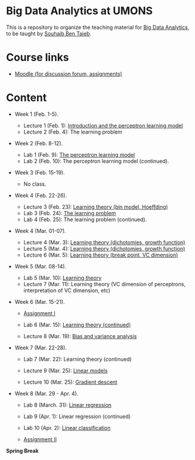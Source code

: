 # Big Data Analytics at UMONS
This is a repository to organize the teaching material for [Big Data Analytics](http://applications.umons.ac.be/web/en/pde/2020-2021/aa/S-INFO-075.htm), to be taught by [Souhaib Ben Taieb](http://www.souhaib-bentaieb.com).

# Course links

- [Moodle (for discussion forum, assignments)](https://moodle.umons.ac.be/course/view.php?id=2786s)

# Content

<!--- Lectures: 16 - Labs: 17 (30, 30) --->

- Week 1 (Feb. 1-5). 
  - Lecture 1 (Feb. 1): [Introduction and the perceptron learning model](./slides/1-bda-perceptron.pdf)
  - Lecture 2 (Feb. 4): The learning problem

- Week 2 (Feb. 8-12). 
  - Lab 1 (Feb. 9): [The perceptron learning model](./labs/1-perceptron/perceptron.pdf)
  - Lab 2 (Feb. 10): The perceptron learning model (continued).
  
- Week 3 (Feb. 15-19).
  - No class.

- Week 4 (Feb. 22-26).
  - Lecture 3 (Feb. 23): [Learning theory (bin model, Hoeffding)](./slides/2-bda-learning-1.pdf)
  - Lab 3 (Feb. 24): [The learning problem](./labs/2-learning/learning.pdf)
  - Lab 4 (Feb. 25): The learning problem (continued).

- Week 4 (Mar. 01-07).
  - Lecture 4 (Mar. 3): [Learning theory (dichotomies, growth function)](./slides/2-bda-learning-2.pdf)
  - Lecture 5 (Mar. 4): [Learning theory (dichotomies, growth function)](./slides/2-bda-learning-3.pdf)
  - Lecture 6 (Mar. 5): [Learning theory (break point, VC dimension)](./slides/2-bda-learning-4.pdf)

- Week 5 (Mar. 08-14).
  - Lab 5 (Mar. 10): [Learning theory](./labs/2-learning/learning2.pdf)
  - Lecture 7 (Mar. 11): Learning theory (VC dimension of perceptrons, interpretation of VC dimension, etc)

- Week 6 (Mar. 15-21).
  - [Assignment I](./assignments/assignment1.pdf) 

  - Lab 6 (Mar. 15): [Learning theory (continued)](./labs/2-learning/learning2.pdf)
  
  - Lecture 8 (Mar. 19): [Bias and variance analysis](./slides/2-bda-learning-5.pdf)


- Week 7 (Mar. 22-28).

    <!--- FINISH BIAS AND VARIANCE + (learning 2) problem 2.3 --->
  - Lab 7 (Mar. 22): Learning theory (continued)

    <!--- LINEAR MODELS  --->
  - Lecture 9 (Mar. 25): [Linear models](./slides/3-linear-model.pdf)


    <!--- Gradient descent --->
  - Lecture 10 (Mar. 25): [Gradient descent](./slides/3-linear-model.pdf)



- Week 8 (Mar. 29 - Apr. 4).

  <!--- Linear regression - Ex 3.3, 3.4, 3.11, 3.14, 3.15--->
  - Lab 8 (March. 31): [Linear regression](./labs/3-linear-model/linear-regression.pdf)

  <!--- Linear classfiication - 3.7, 3.9, 3.10, 3.4  + Hessian of logistic regression (see notes) --->
  - Lab 9 (Apr. 1): Linear regression (continued)

  - Lab 10 (Apr. 2): [Linear classification](./labs/3-linear-model/linear-classification.pdf)

  <!--- Convergence proofs of gradient descent --->
  <!--- https://raghumeka.github.io/CS289ML/gdnotes.pdf --->
  <!---  https://www.stat.cmu.edu/~ryantibs/convexopt-F13/scribes/lec6.pdf --->
  <!---  APPLIED EXERCISES --->


  <!--- 3.5?--->
  - [Assignment II](./assignments/assignment2.pdf) 

  <!---  
  Assignment I: perceptron, growth function, one exercise on VC dimension
  
  Assignment II: regression loss, regression properties and gradient descent
  * Problem 1.12 (mse vs mae)
  * Regression:  Problem 3.12
  * Optimization: 3.17 -> Show them that the vectorized version can be written in scalar form

  * Implement linear regression with gradient descent ? 

  * Ask them to go through the proof of Gradient descent convergence: https://raghumeka.github.io/CS289ML/gdnotes.pdf

  Assignment III: linear classification
  * Proof of convergence for stochastic gradient descent
  * Implement Newton's method and gradient descent for logistic regression: gradient and hessian

  Assignment IV:
  * on neural networks?
  --->

<!---
  * Graph Neural Networks - https://www.cs.mcgill.ca/~wlh/grl_book/
  * Multitask Learning
  * Fairness in machine learning: https://fairmlclass.github.io/
  * https://fairmlbook.org/
  * Optimization in deep learning: https://www.deeplearningbook.org/
  * Reccurent Neural Networks

https://www.cs.mcgill.ca/~dprecup/courses/ML/Lectures/ml-lecture05.pdf
  --->



**Spring Break**

<!--- PROJECT: Identify 5 papers or 5 topics ??  --->

<!--- Lecture 11 12 (Neural networks, Pytorch) 13 14 15 (more on NN?, regularization, kernel learning/trick?, SVM?) --->
<!---  Lab 12, 13, 14, 15 --->

<!---
- Week 9 (Apr. 19-25).
 - Lecture 10 (Apr. 21):
 - Lab 13 (Apr. 23):
 - Assignment III


- Week 10 (Apr. 26 - May 2).
 - Lecture 11 (Apr. 26):
 - Lab 14 (Apr. 28):
  - Assignment IV


- Week 11 (May 3-9).
 - Lecture 12 (May. 4):
 - Lecture 13 (May. 5):

 - Lab 15 (May. 6): (TBC)

 - Week 12 (May 10-16).
 	- Lecture 14 (May. 10):
 	- Lab 17 (May. 11):
--->
